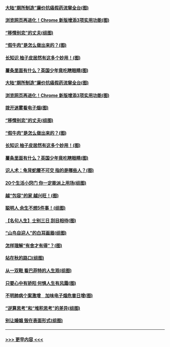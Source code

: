 #### [大陆“厕所制造”廉价抗癌假药流窜全台(图)](../pages/p8/907723.md?t=09180900) 
#### [浏览网页再进化！Chrome 新版增添3项实用功能(图)](../pages/p8/907714.md?t=09180900) 
#### [“移情别恋”的丈夫(组图)](../pages/p8/907644.md?t=09180900) 
#### [“假牛肉”是怎么做出来的？(图)](../pages/p8/907668.md?t=09180900) 
#### [长知识 柚子皮居然有这多个妙用！(图)](../pages/p8/907425.md?t=09180900) 
#### [薯条里面有什么？英国少年竟吃瞎眼睛(图)](../pages/p8/907381.md?t=09180900) 
#### [大陆“厕所制造”廉价抗癌假药流窜全台(图)](../pages/p8/907723.md?t=09180900) 
#### [浏览网页再进化！Chrome 新版增添3项实用功能(图)](../pages/p8/907714.md?t=09180900) 
#### [拨开迷雾看电子烟(图)](../pages/p8/907427.md?t=09180900) 
#### [“移情别恋”的丈夫(组图)](../pages/p8/907644.md?t=09180900) 
#### [“假牛肉”是怎么做出来的？(图)](../pages/p8/907668.md?t=09180900) 
#### [长知识 柚子皮居然有这多个妙用！(图)](../pages/p8/907425.md?t=09180900) 
#### [薯条里面有什么？英国少年竟吃瞎眼睛(图)](../pages/p8/907381.md?t=09180900) 
#### [识人术：龟背蛇腰不可交 指的是哪些人？(图)](../pages/p8/907503.md?t=09180900) 
#### [20个生活小窍门 你一定能派上用场(组图)](../pages/p8/907510.md?t=09180900) 
#### [越“包容”的家 越兴旺！(图)](../pages/p8/907328.md?t=09180900) 
#### [聪明人 余生不想5件事！(组图)](../pages/p8/907364.md?t=09180900) 
#### [【名句人生】士别三日 刮目相待(图)](../pages/p8/906988.md?t=09180900) 
#### [“山鸟自迎人”的白耳画眉(组图)](../pages/p8/907332.md?t=09180900) 
#### [怎样理解“有舍才有得”？(图)](../pages/p8/906872.md?t=09180900) 
#### [站在秋的路口(组图)](../pages/p8/906914.md?t=09180900) 
#### [从一双鞋 看巴菲特的人生观(组图)](../pages/p8/907311.md?t=09180900) 
#### [只要心中有骄阳 何惧人生有风霜(图)](../pages/p8/907320.md?t=09180900) 
#### [不明肺病个案激增　加味电子烟危害日增(图)](../pages/p8/907307.md?t=09180900) 
#### [“逆算思考”和“堆积思考”的差异(组图)](../pages/p8/907229.md?t=09180900) 
#### [别让婚姻 毁在表面形式(组图)](../pages/p8/907118.md?t=09180900) 

----
#### [ >>> 更早内容 <<< ](../indexes/p8-earlier.md)

